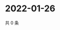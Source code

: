 # 2022-01-26

共 0 条

<!-- BEGIN WEIBO -->
<!-- 最后更新时间 Wed Jan 26 2022 14:17:24 GMT+0800 (China Standard Time) -->

<!-- END WEIBO -->
